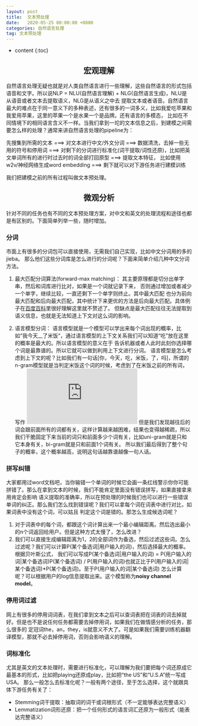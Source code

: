```yaml
---
layout: post
title:  文本预处理
date:   2020-05-25 00:00:00 +0800
categories: 自然语言处理
tag: 文本预处理
---
```


* content
{:toc}


<h2 align="center">宏观理解</h2>

自然语言处理无疑也就是对人类自然语言进行一些理解，这些自然语言的形式包括语音和文字。所以说NLP = NLU(自然语言理解) + NLG(自然语言生成)，NLU是从语音或者文本去提取语义，NLG是从语义之中去
提取文本或者语音。自然语言最大的难点在于同一意义下的多种表述，还有很多的一词多义，比如我爱吃苹果和我爱用苹果，这里的苹果一个是水果一个是品牌。还有语言的多模态，
比如在不同情境下的相同语言含义不一样。当我们拿到一坨的文本信息之后，到建模之间需要怎么样的处理？通常来讲自然语言处理的pipeline为：

先搜集到所需的文本 ===> 对文本进行中文/外文分词 ===> 数据清洗，去掉一些无用的符号和停用词 ===> 对剩下的分词进行标准化(词干提取/词性还原)，比如把英文单词所有的进行时过去时的词全部打回原型 ===> 提取文本特征，
比如使用w2v/神经网络生成word embedding ===> 剩下就可以对下游任务进行建模训练

我们把建模之前的所有过程叫做文本预处理。

<h2 align="center">微观分析</h2>

针对不同的任务也有不同的文本预处理方案，对中文和英文的处理流程和途径也都是有区别的。下面简单列举一些，随时增加。

<h3>分词</h3>

市面上有很多的分词包可以直接使用，无需我们自己实现，比如中文分词用的多的jieba。
那么他们这些分词库是怎么进行的分词呢？下面来简单介绍几种中文分词方法。

1. 最大匹配分词算法(forward-max matching)：
其主要原理都是切分出单字串，然后和词库进行比对，如果是一个词就记录下来， 否则通过增加或者减少一个单字，继续比较，一直还剩下一个单字则终止。其中最大匹配
也分为前向最大匹配和后向最大匹配，其中统计下来更优的方法是后向最大匹配。具体例子在[百度百科](https://baike.baidu.com/item/%E6%9C%80%E5%A4%A7%E5%8C%B9%E9%85%8D%E7%AE%97%E6%B3%95/10967757?fr=aladdin)里很好理解这里就不赘述了。
但缺点是最大匹配往往无法提取到语义信息，也就是无法知道上下文对这么词的影响。

2. 语言模型分词：
语言模型就是一个模型可以学出来每个词出现的概率，比如“我今天__了米饭“，通过语言模型的上下文关系我们可以知道“吃”放在这里的概率是最大的。所以语言模型的意义在于
告诉机器或者人此时此刻你选择哪个词是最靠谱的。所以它就可以做到利用上下文进行分词。
语言模型是怎么考虑到上下文的呢？比如我们有一句话[你，今天，吃，米饭，了，吗]，所谓的n-gram模型就是当判定米饭这个词的时候，考虑到了在米饭之前的所有词，写作
![](https://latex.codecogs.com/gif.latex?P%28s%29%20%3D%20P%28%5Bw_1%2C%20w_2%2C%20...%20%2C%20w_n%5D%29%20%3D%20P%28w_1%29P%28w_2%7Cw_1%29...P%28w_k%7Cw_1%2Cw_2%2C...%2Cw_%7Bk-1%7D%29)
但是我们发现越往后的词会跟前面所有的词都有关，这样计算越来越困难，结果也变得越稀疏，所以我们干脆固定下来当前的词只和前面多少个词有关，比如uni-gram就是只和它本身有关，bi-gram就是只和前面1个词有关。
所以我们最后得到了整个句子的概率，这个概率越高，说明这句话越靠谱越像一句人话。


<h3>拼写纠错</h3>

大家都用过word文档吧，当你输错一个单词的时候它会画一条红线警示你你可能拼错了。那么在拿到文本的时候，我们不能肯定里面没有错误拼写，如果直接拿来用肯定会影响
语义提取的准确率，所以在预处理的时候我们也可以进行一些错误单词的纠正。那么我们怎么找到错误呢？我们可以拿每个词在词表中进行对比，如果词表中没有这个词，可以姑且
判定这个词是错的。那怎么生成候选词呢？
1. 对于词表中的每个词，都跟这个词计算出来一个最小编辑距离。然后选出最小的n个词返回给用户。但是这种方式太慢了，怎么改进？
2. 我们可以直接生成编辑距离为1，2的全部词作为备选，然后过滤这些词。怎么过滤呢？我们可以计算P(某个备选词|用户输入的词)，然后选择最大的概率。根据贝叶斯公式，
我们可以写成P(某个备选词|用户输入的词) = P(用户输入的词|某个备选词)P(某个备选词) / P(用户输入的词)也就正比于P(用户输入的词|某个备选词)*P(某个备选词)。至于P(用户输入的词|某个备选词)
怎么计算呢？可以根据用户的log信息提取出来。这个模型称为**noisy channel model**。

<h3>停用词过滤</h3>

网上有很多的停用词词表，在我们拿到文本之后可以查词表把在词表的词去掉就好。但是也不是说任何任务都需要去掉停用词，如果我们在做情感分析的任务，那么很多的
定冠词the，an，they，is就意义不大了。可是如果我们需要训练机器翻译模型，那就不必去掉停用词，否则会影响语义的理解。

<h3>词标准化</h3>

尤其是英文的文本处理时，需要进行标准化，可以理解为我们要把每个词还原成它最基本的形式，比如把playing还原成play，比如把“the US”和“U.S.A”统一写成USA。
那么一般怎么去标准化呢？一般有两个途径，至于怎么选择，这个就跟具体下游任务有关了：
- Stemming词干提取：抽取词的词干或词根形式（不一定能够表达完整语义）
- Lemmatization词形还原：把一个任何形式的语言词汇还原为一般形式（能表达完整语义）















